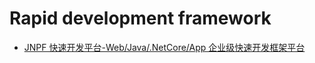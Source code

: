 # Rapid development framework

- [JNPF 快速开发平台-Web/Java/.NetCore/App 企业级快速开发框架平台](https://www.yinmaisoft.com/index.html)
